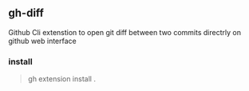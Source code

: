 ## gh-diff

Github Cli extenstion to open git diff between two commits directrly on github web interface

### install 
> gh extension install .